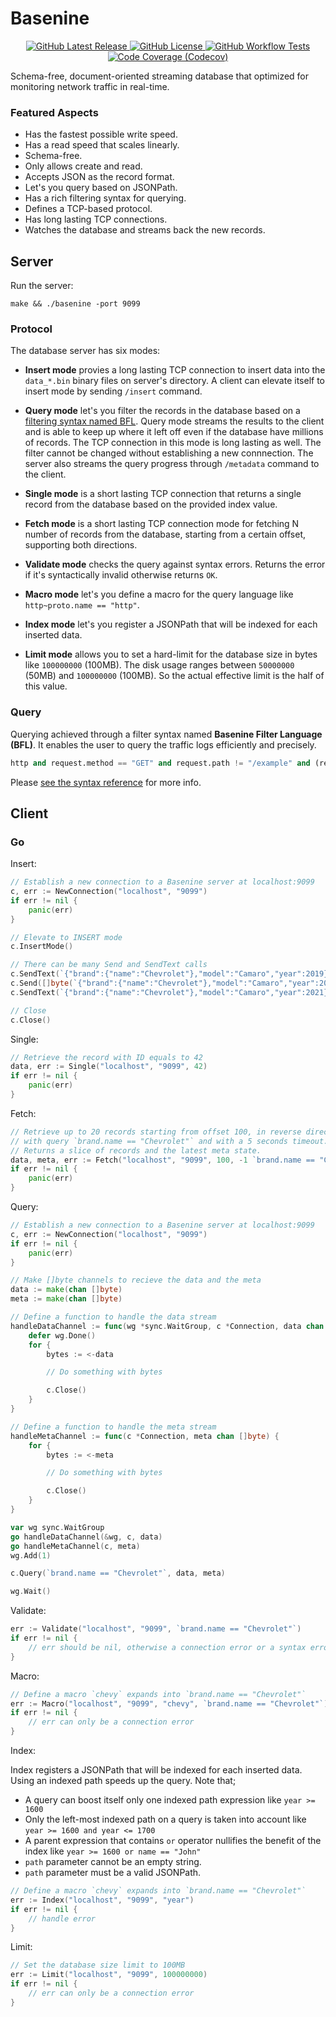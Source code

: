 # Basenine

<p align="center">
    <a href="https://github.com/up9inc/basenine/releases/latest">
        <img alt="GitHub Latest Release" src="https://img.shields.io/github/v/release/up9inc/basenine?logo=GitHub&style=flat-square">
    </a>
    <a href="https://github.com/up9inc/basenine/blob/master/LICENSE">
        <img alt="GitHub License" src="https://img.shields.io/github/license/up9inc/basenine?logo=GitHub&style=flat-square">
    </a>
    <a href="https://github.com/up9inc/basenine/actions?query=workflow%3ATest">
        <img alt="GitHub Workflow Tests" src="https://img.shields.io/github/workflow/status/up9inc/basenine/Test?logo=GitHub&label=tests&style=flat-square">
    </a>
    <a href="https://codecov.io/gh/up9inc/basenine">
        <img alt="Code Coverage (Codecov)" src="https://img.shields.io/codecov/c/github/up9inc/basenine?logo=Codecov&style=flat-square">
    </a>
</p>

Schema-free, document-oriented streaming database that optimized for monitoring network traffic in real-time.

### Featured Aspects

- Has the fastest possible write speed.
- Has a read speed that scales linearly.
- Schema-free.
- Only allows create and read.
- Accepts JSON as the record format.
- Let's you query based on JSONPath.
- Has a rich filtering syntax for querying.
- Defines a TCP-based protocol.
- Has long lasting TCP connections.
- Watches the database and streams back the new records.

## Server

Run the server:

`make && ./basenine -port 9099`

### Protocol

The database server has six modes:

- **Insert mode** provies a long lasting TCP connection to insert data into the `data_*.bin` binary files on server's directory.
A client can elevate itself to insert mode by sending `/insert` command.

- **Query mode** let's you filter the records in the database based on a [filtering syntax named BFL](https://github.com/up9inc/basenine/wiki/BFL-Syntax-Reference).
Query mode streams the results to the client and is able to keep up where it left off even if the database have millions of records.
The TCP connection in this mode is long lasting as well. The filter cannot be changed without establishing a new connnection.
The server also streams the query progress through `/metadata` command to the client.

- **Single mode** is a short lasting TCP connection that returns a single record from the database based on the provided index value.

- **Fetch mode** is a short lasting TCP connection mode for fetching N number of records from the database,
starting from a certain offset, supporting both directions.

- **Validate mode** checks the query against syntax errors. Returns the error if it's syntactically invalid otherwise returns `OK`.

- **Macro mode** let's you define a macro for the query language like `http~proto.name == "http"`.

- **Index mode** let's you register a JSONPath that will be indexed for each inserted data.

- **Limit mode** allows you to set a hard-limit for the database size in bytes like `100000000` (100MB).
The disk usage ranges between `50000000` (50MB) and `100000000` (100MB).
So the actual effective limit is the half of this value.

### Query

Querying achieved through a filter syntax named **Basenine Filter Language (BFL)**. It enables the user to query the traffic logs efficiently and precisely.

```python
http and request.method == "GET" and request.path != "/example" and (request.query.a > 42 or request.headers["x"] == "y")
```

Please [see the syntax reference](https://github.com/up9inc/basenine/wiki/BFL-Syntax-Reference) for more info.

## Client

### Go

Insert:

```go
// Establish a new connection to a Basenine server at localhost:9099
c, err := NewConnection("localhost", "9099")
if err != nil {
    panic(err)
}

// Elevate to INSERT mode
c.InsertMode()

// There can be many Send and SendText calls
c.SendText(`{"brand":{"name":"Chevrolet"},"model":"Camaro","year":2019}`)
c.Send([]byte(`{"brand":{"name":"Chevrolet"},"model":"Camaro","year":2020}`))
c.SendText(`{"brand":{"name":"Chevrolet"},"model":"Camaro","year":2021}`)

// Close
c.Close()
```

Single:

```go
// Retrieve the record with ID equals to 42
data, err := Single("localhost", "9099", 42)
if err != nil {
    panic(err)
}
```

Fetch:

```go
// Retrieve up to 20 records starting from offset 100, in reverse direction (-1),
// with query `brand.name == "Chevrolet"` and with a 5 seconds timeout.
// Returns a slice of records and the latest meta state.
data, meta, err := Fetch("localhost", "9099", 100, -1 `brand.name == "Chevrolet"`, 20, 5*time.Second)
if err != nil {
    panic(err)
}
```

Query:

```go
// Establish a new connection to a Basenine server at localhost:9099
c, err := NewConnection("localhost", "9099")
if err != nil {
    panic(err)
}

// Make []byte channels to recieve the data and the meta
data := make(chan []byte)
meta := make(chan []byte)

// Define a function to handle the data stream
handleDataChannel := func(wg *sync.WaitGroup, c *Connection, data chan []byte) {
    defer wg.Done()
    for {
        bytes := <-data

        // Do something with bytes

        c.Close()
    }
}

// Define a function to handle the meta stream
handleMetaChannel := func(c *Connection, meta chan []byte) {
    for {
        bytes := <-meta

        // Do something with bytes

        c.Close()
    }
}

var wg sync.WaitGroup
go handleDataChannel(&wg, c, data)
go handleMetaChannel(c, meta)
wg.Add(1)

c.Query(`brand.name == "Chevrolet"`, data, meta)

wg.Wait()
```

Validate:

```go
err := Validate("localhost", "9099", `brand.name == "Chevrolet"`)
if err != nil {
    // err should be nil, otherwise a connection error or a syntax error
}
```

Macro:

```go
// Define a macro `chevy` expands into `brand.name == "Chevrolet"`
err := Macro("localhost", "9099", "chevy", `brand.name == "Chevrolet"`)
if err != nil {
    // err can only be a connection error
}
```

Index:

Index registers a JSONPath that will be indexed for each inserted data.
Using an indexed path speeds up the query. Note that;

- A query can boost itself only one indexed path expression like `year >= 1600`
- Only the left-most indexed path on a query is taken into account like `year >= 1600 and year <= 1700`
- A parent expression that contains `or` operator nullifies the benefit of the index like `year >= 1600 or name == "John"`
- `path` parameter cannot be an empty string.
- `path` parameter must be a valid JSONPath.

```go
// Define a macro `chevy` expands into `brand.name == "Chevrolet"`
err := Index("localhost", "9099", "year")
if err != nil {
    // handle error
}
```

Limit:

```go
// Set the database size limit to 100MB
err := Limit("localhost", "9099", 100000000)
if err != nil {
    // err can only be a connection error
}
```
